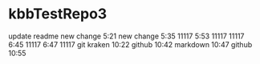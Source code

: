 # kbbTestRepo3
update readme
new change 5:21
new change 5:35 11117
5:53 11117
11117
6:45 11117
6:47 11117
git kraken 10:22
github 10:42
markdown 10:47
github 10:55
